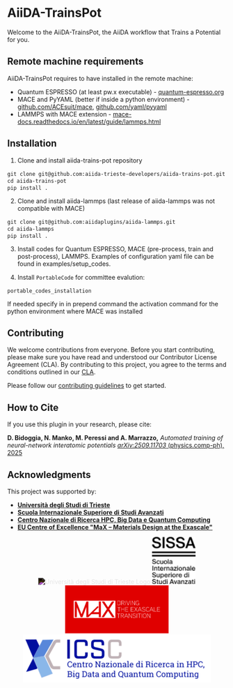 # AiiDA-TrainsPot

Welcome to the AiiDA-TrainsPot, the AiiDA workflow that Trains a Potential for you.

## Remote machine requirements

AiiDA-TrainsPot requires to have installed in the remote machine:

- Quantum ESPRESSO (at least pw.x executable) - [quantum-espresso.org](https://www.quantum-espresso.org/)
- MACE and PyYAML (better if inside a python environment) - [github.com/ACEsuit/mace](https://github.com/ACEsuit/mace), [github.com/yaml/pyyaml](https://github.com/yaml/pyyaml)
- LAMMPS with MACE extension - [mace-docs.readthedocs.io/en/latest/guide/lammps.html](https://mace-docs.readthedocs.io/en/latest/guide/lammps.html)

## Installation

1. Clone and install aiida-trains-pot repository

```
git clone git@github.com:aiida-trieste-developers/aiida-trains-pot.git
cd aiida-trains-pot
pip install .
```

2. Clone and install aiida-lammps (last release of aiida-lammps was not compatible with MACE)

```
git clone git@github.com:aiidaplugins/aiida-lammps.git
cd aiida-lammps
pip install .
```

3. Install codes for Quantum ESPRESSO, MACE (pre-process, train and post-process), LAMMPS. Examples of configuration yaml file can be found in examples/setup_codes.

1. Install `PortableCode` for committee evalution:

```
portable_codes_installation
```

If needed specify in in prepend command the activation command for the python environment where MACE was installed

## Contributing

We welcome contributions from everyone. Before you start contributing, please make sure you have read and understood our Contributor License Agreement (CLA). By contributing to this project, you agree to the terms and conditions outlined in our [CLA](CLA.md).

Please follow our [contributing guidelines](CONTRIBUTING.md) to get started.

## How to Cite

If you use this plugin in your research, please cite:

**D. Bidoggia, N. Manko, M. Peressi and A. Marrazzo,**  *Automated training of neural-network interatomic potentials*  [_arXiv:2509.11703_ (physics.comp-ph), 2025](https://doi.org/10.48550/arXiv.2509.11703)

## Acknowledgments

This project was supported by:

- **[Università degli Studi di Trieste](https://portale.units.it/en)**
- **[Scuola Internazionale Superiore di Studi Avanzati](https://www.sissa.it/it)**
- **[Centro Nazionale di Ricerca HPC, Big Data e Quantum Computing](https://www.supercomputing-icsc.it/en/icsc-home/)**
- **[EU Centre of Excellence "MaX – Materials Design at the Exascale"](https://www.max-centre.eu/)**

<p align="center">
  <img src="docs/Università degli Studi di Trieste Logo.jpeg" alt="Università degli Studi di Trieste Logo" height="110" style="filter: invert(1);"/>
  <img src="docs/sissa-logo.png" alt="SISSA Logo" width="100"/>
  <img src="docs/MAX.png" alt="MaX Centre Logo" height="110"/>
  <img src="docs/icsc-logo.png" alt="Centro Nazionale di Ricerca Logo" height="110"/>
</p>
